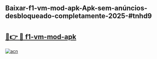 ## Baixar-f1-vm-mod-apk-Apk-sem-anúncios-desbloqueado-completamente-2025-#tnhd9

# <h2><a href="https://ainizakaria.my?title=f1-vm-mod-apk&ref=22M">🔗👉 🔴 f1-vm-mod-apk</a></h2>

[![acn](https://github.com/user-attachments/assets/0f9c940e-d8b0-45ae-aac7-cd30a18b3e1c)](https://ainizakaria.my?title=f1-vm-mod-apk&ref=22M)

